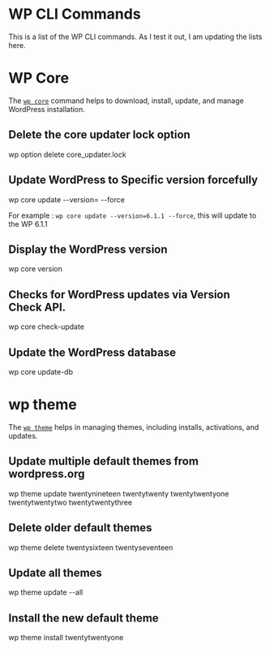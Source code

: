 # WP CLI Commands

This is a list of the WP CLI commands. As I test it out, I am updating the lists here.

# WP Core <command>

The [`wp core`](https://developer.wordpress.org/cli/commands/core/) command helps to download, install, update, and manage WordPress installation.

## Delete the core updater lock option

wp option delete core_updater.lock

## Update WordPress to Specific version forcefully

wp core update --version=<version-number> --force

For example : `wp core update --version=6.1.1 --force`, this will update to the WP 6.1.1

## Display the WordPress version

wp core version

## Checks for WordPress updates via Version Check API.

wp core check-update

## Update the WordPress database

wp core update-db

# wp theme <command>

The [`wp theme`](https://developer.wordpress.org/cli/commands/theme/) helps in managing themes, including installs, activations, and updates.

## Update multiple default themes from wordpress.org

wp theme update twentynineteen twentytwenty twentytwentyone twentytwentytwo twentytwentythree

## Delete older default themes

wp theme delete twentysixteen twentyseventeen

## Update all themes

wp theme update --all

## Install the new default theme

wp theme install twentytwentyone

